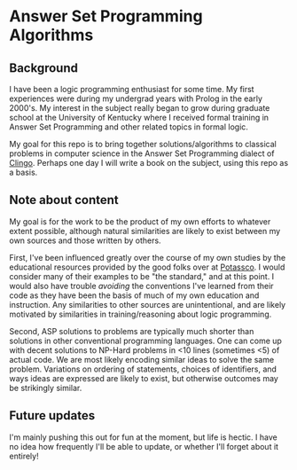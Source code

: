 # Answer Set Programming Algorithms

## Background
I have been a logic programming enthusiast for some time. My first experiences were during my undergrad years with Prolog in the early 2000's. My interest in the subject really began to grow during graduate school at the University of Kentucky where I received formal training in Answer Set Programming and other related topics in formal logic.

My goal for this repo is to bring together solutions/algorithms to classical problems in computer science in the Answer Set Programming dialect of [Clingo](https://potassco.org/clingo/). Perhaps one day I will write a book on the subject, using this repo as a basis.

## Note about content
My goal is for the work to be the product of my own efforts to whatever extent possible, although natural similarities are likely to exist between my own sources and those written by others.

First, I've been influenced greatly over the course of my own studies by the educational resources provided by the good folks over at [Potassco](https://potassco.org/). I would consider many of their examples to be "the standard," and at this point. I would also have trouble *avoiding* the conventions I've learned from their code as they have been the basis of much of my own education and instruction. Any similarities to other sources are unintentional, and are likely motivated by similarities in training/reasoning about logic programming.

Second, ASP solutions to problems are typically much shorter than solutions in other conventional programming languages. One can come up with decent solutions to NP-Hard problems in <10 lines (sometimes <5) of actual code. We are most likely encoding similar ideas to solve the same problem. Variations on ordering of statements, choices of identifiers, and ways ideas are expressed are likely to exist, but otherwise outcomes may be strikingly similar.

## Future updates
I'm mainly pushing this out for fun at the moment, but life is hectic. I have no idea how frequently I'll be able to update, or whether I'll forget about it entirely!

